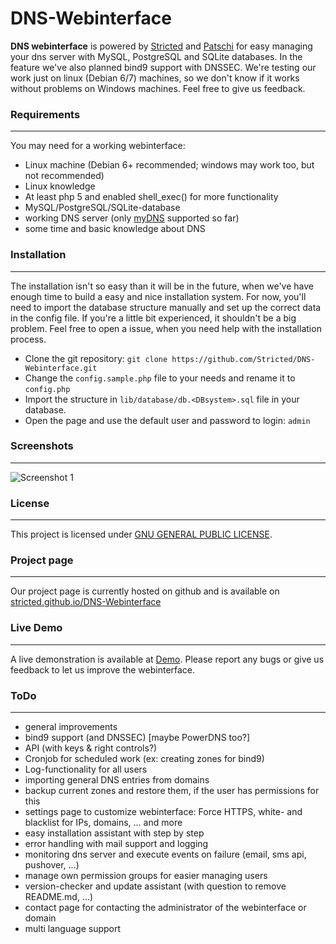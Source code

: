 DNS-Webinterface
==================

**DNS webinterface** is powered by [Stricted](https://github.com/Stricted) and [Patschi](https://github.com/patschi) for easy managing your dns server with MySQL, PostgreSQL and SQLite databases. In the feature we've also planned bind9 support with DNSSEC. We're testing our work just on linux (Debian 6/7) machines, so we don't know if it works without problems on Windows machines. Feel free to give us feedback.

### Requirements
---
You may need for a working webinterface:

 * Linux machine (Debian 6+ recommended; windows may work too, but not recommended)
 * Linux knowledge
 * At least php 5 and enabled shell_exec() for more functionality
 * MySQL/PostgreSQL/SQLite-database
 * working DNS server (only [myDNS](http://mydns.bboy.net) supported so far)
 * some time and basic knowledge about DNS 

### Installation
---
The installation isn't so easy than it will be in the future, when we've have enough time to build a easy and nice installation system. For now, you'll need to import the database structure manually and set up the correct data in the config file. If you're a little bit experienced, it shouldn't be a big problem. Feel free to open a issue, when you need help with the installation process.

 * Clone the git repository: `git clone https://github.com/Stricted/DNS-Webinterface.git`
 * Change the `config.sample.php` file to your needs and rename it to `config.php`
 * Import the structure in `lib/database/db.<DBsystem>.sql` file in your database.
 * Open the page and use the default user and password to login: `admin`

### Screenshots
---
![Screenshot 1](http://stricted.github.io/DNS-Webinterface/images/screenshot1.png "Screenshot 1")

### License
---
This project is licensed under [GNU GENERAL PUBLIC LICENSE](https://github.com/Stricted/DNS-Webinterface/blob/master/COPYING).

### Project page
---
Our project page is currently hosted on github and is available on [stricted.github.io/DNS-Webinterface](http://stricted.github.io/DNS-Webinterface)

### Live Demo
---
A live demonstration is available at [Demo](http://demo.owndns.me). Please report any bugs or give us feedback to let us improve the webinterface.

### ToDo
---
 * general improvements
 * bind9 support (and DNSSEC) [maybe PowerDNS too?]
 * API (with keys & right controls?)
 * Cronjob for scheduled work (ex: creating zones for bind9)
 * Log-functionality for all users
 * importing general DNS entries from domains
 * backup current zones and restore them, if the user has permissions for this
 * settings page to customize webinterface: Force HTTPS, white- and blacklist for IPs, domains, ... and more
 * easy installation assistant with step by step
 * error handling with mail support and logging
 * monitoring dns server and execute events on failure (email, sms api, pushover, ...)
 * manage own permission groups for easier managing users
 * version-checker and update assistant (with question to remove README.md, ...)
 * contact page for contacting the administrator of the webinterface or domain
 * multi language support
